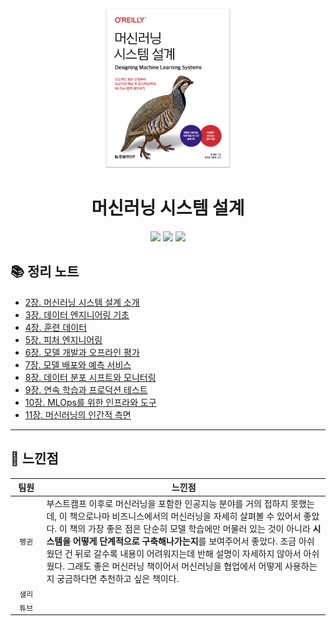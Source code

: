 <div align="center">
  <a href="https://product.kyobobook.co.kr/detail/S000201212403">
      <img src="./img/thumbnail.png" alt="Logo" width="200">
  </a>
  <h1>머신러닝 시스템 설계</h1>
  <div>
    <img src="https://img.shields.io/badge/저자-칩%20후옌-e76f51?style=for-the-badge"/>
    <img src="https://img.shields.io/badge/출판사-한빛미디어-faa307?style=for-the-badge"/>
    <img src="https://img.shields.io/badge/기간-2023.07.13%20~%202023.12.28-52b788?style=for-the-badge"/>
  </div>
</div>

## 📚 정리 노트

- [2장. 머신러닝 시스템 설계 소개](./ch02.md)
- [3장. 데이터 엔지니어링 기초](./ch03.md)
- [4장. 훈련 데이터](./ch04.md)
- [5장. 피처 엔지니어링](./ch05.md)
- [6장. 모델 개발과 오프라인 평가](./ch06.md)
- [7장. 모델 배포와 예측 서비스](./ch07.md)
- [8장. 데이터 분포 시프트와 모니터링](./ch08.md)
- [9장. 연속 학습과 프로덕션 테스트](./ch09.md)
- [10장. MLOps를 위한 인프라와 도구](./ch10.md)
- [11장. 머신러닝의 인간적 측면](./ch11.md)

---

## 💬 느낀점

<table>
  <thead>
    <tr>
      <th width='10%'>팀원</th>
      <th width='90%'>느낀점</th>
    </tr>
  </thead>
  <tbody>
    <tr>
      <td align='center'><code>펭귄</code></td>
      <td>부스트캠프 이후로 머신러닝을 포함한 인공지능 분야를 거의 접하지 못했는데, 이 책으로나마 비즈니스에서의 머신러닝을 자세히 살펴볼 수 있어서 좋았다. 이 책의 가장 좋은 점은 단순히 모델 학습에만 머물러 있는 것이 아니라 <strong>시스템을 어떻게 단계적으로 구축해나가는지</strong>를 보여주어서 좋았다. 조금 아쉬웠던 건 뒤로 갈수록 내용이 어려워지는데 반해 설명이 자세하지 않아서 아쉬웠다. 그래도 좋은 머신러닝 책이어서 머신러닝을 협업에서 어떻게 사용하는지 궁금하다면 추천하고 싶은 책이다.</td>
    </tr>
    <tr>
      <td align='center'><code>샐리</code></td>
      <td></td>
    </tr>
    <tr>
      <td align='center'><code>튜브</code></td>
      <td></td>
    </tr>
  </tbody>
</table>
